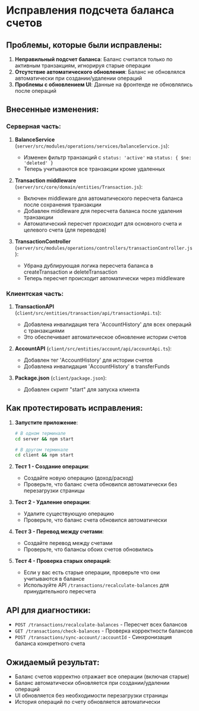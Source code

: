 # Исправления подсчета баланса счетов

## Проблемы, которые были исправлены:

1. **Неправильный подсчет баланса**: Баланс считался только по активным транзакциям, игнорируя старые операции
2. **Отсутствие автоматического обновления**: Баланс не обновлялся автоматически при создании/удалении операций
3. **Проблемы с обновлением UI**: Данные на фронтенде не обновлялись после операций

## Внесенные изменения:

### Серверная часть:

1. **BalanceService** (`server/src/modules/operations/services/balanceService.js`):

   - Изменен фильтр транзакций с `status: 'active'` на `status: { $ne: 'deleted' }`
   - Теперь учитываются все транзакции кроме удаленных

2. **Transaction middleware** (`server/src/core/domain/entities/Transaction.js`):

   - Включен middleware для автоматического пересчета баланса после сохранения транзакции
   - Добавлен middleware для пересчета баланса после удаления транзакции
   - Автоматический пересчет происходит для основного счета и целевого счета (для переводов)

3. **TransactionController** (`server/src/modules/operations/controllers/transactionController.js`):
   - Убрана дублирующая логика пересчета баланса в createTransaction и deleteTransaction
   - Теперь пересчет происходит автоматически через middleware

### Клиентская часть:

1. **TransactionAPI** (`client/src/entities/transaction/api/transactionApi.ts`):

   - Добавлена инвалидация тега 'AccountHistory' для всех операций с транзакциями
   - Это обеспечивает автоматическое обновление истории счетов

2. **AccountAPI** (`client/src/entities/account/api/accountApi.ts`):

   - Добавлен тег 'AccountHistory' для истории счетов
   - Добавлена инвалидация 'AccountHistory' в transferFunds

3. **Package.json** (`client/package.json`):
   - Добавлен скрипт "start" для запуска клиента

## Как протестировать исправления:

1. **Запустите приложение**:

   ```bash
   # В одном терминале
   cd server && npm start

   # В другом терминале
   cd client && npm start
   ```

2. **Тест 1 - Создание операции**:

   - Создайте новую операцию (доход/расход)
   - Проверьте, что баланс счета обновился автоматически без перезагрузки страницы

3. **Тест 2 - Удаление операции**:

   - Удалите существующую операцию
   - Проверьте, что баланс счета обновился автоматически

4. **Тест 3 - Перевод между счетами**:

   - Создайте перевод между счетами
   - Проверьте, что балансы обоих счетов обновились

5. **Тест 4 - Проверка старых операций**:
   - Если у вас есть старые операции, проверьте что они учитываются в балансе
   - Используйте API `/transactions/recalculate-balances` для принудительного пересчета

## API для диагностики:

- `POST /transactions/recalculate-balances` - Пересчет всех балансов
- `GET /transactions/check-balances` - Проверка корректности балансов
- `POST /transactions/sync-account/:accountId` - Синхронизация баланса конкретного счета

## Ожидаемый результат:

- Баланс счетов корректно отражает все операции (включая старые)
- Баланс автоматически обновляется при создании/удалении операций
- UI обновляется без необходимости перезагрузки страницы
- История операций по счету обновляется автоматически

